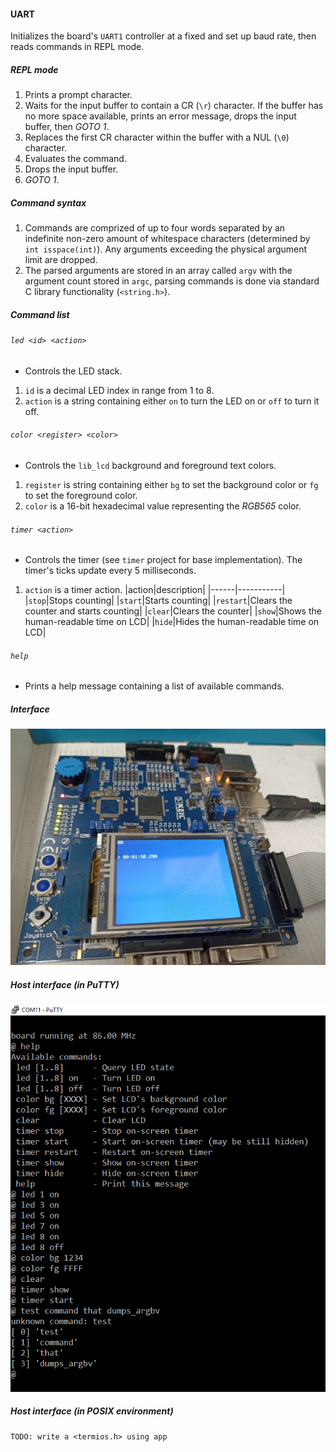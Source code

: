 #### UART
Initializes the board's `UART1` controller at a fixed and set up baud rate, then reads commands in REPL mode.

##### REPL mode
1. Prints a prompt character.
2. Waits for the input buffer to contain a CR (`\r`) character. If the buffer has no more space available, prints an error message, drops the input buffer, then _GOTO 1_.
3. Replaces the first CR character within the buffer with a NUL (`\0`) character.
4. Evaluates the command.
5. Drops the input buffer.
6. _GOTO 1_.

##### Command syntax
1. Commands are comprized of up to four words separated by an indefinite non-zero amount of whitespace characters (determined by `int isspace(int)`). Any arguments exceeding the physical argument limit are dropped.
2. The parsed arguments are stored in an array called `argv` with the argument count stored in `argc`, parsing commands is done via standard C library functionality (`<string.h>`).

##### Command list
###### `led <id> <action>`
* Controls the LED stack.
1. `id` is a decimal LED index in range from 1 to 8.
2. `action` is a string containing either `on` to turn the LED on or `off` to turn it off.

###### `color <register> <color>`
* Controls the `lib_lcd` background and foreground text colors.
1. `register` is string containing either `bg` to set the background color or `fg` to set the foreground color.
2. `color` is a 16-bit hexadecimal value representing the _RGB565_ color.

###### `timer <action>`
* Controls the timer (see `timer` project for base implementation). The timer's ticks update every 5 milliseconds.
1. `action` is a timer action.
|action|description|
|------|-----------|
|`stop`|Stops counting|
|`start`|Starts counting|
|`restart`|Clears the counter and starts counting|
|`clear`|Clears the counter|
|`show`|Shows the human-readable time on LCD|
|`hide`|Hides the human-readable time on LCD|

###### `help`
* Prints a help message containing a list of available commands.

##### Interface
![](image.jpg)

##### Host interface (in PuTTY)
![](screenshot1_putty.png)

##### Host interface (in POSIX environment)
`TODO: write a <termios.h> using app`

